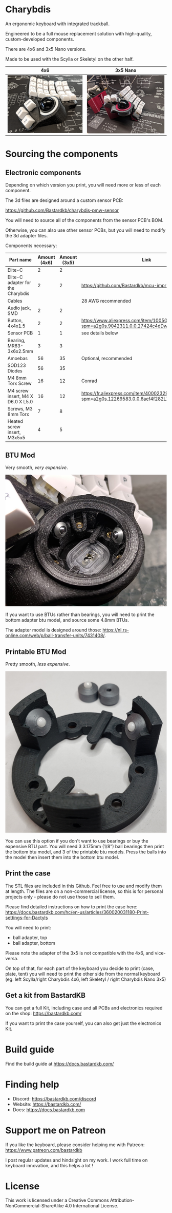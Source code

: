 # Charybdis


An ergonomic keyboard with integrated trackball.

Engineered to be a full mouse replacement solution with high-quality, custom-developed components.

There are 4x6 and 3x5 Nano versions.

Made to be used with the Scylla or Skeletyl on the other half.

| 4x6               | 3x5 Nano           |
| ----------------- | ------------------ |
| ![](pics/1aa.png) | ![](pics/1ab.jpeg) |



# Sourcing the components

## Electronic components

Depending on which version you print, you will need more or less of each component.

The 3d files are designed around a custom sensor PCB:

https://github.com/Bastardkb/charybdis-pmw-sensor

You will need to source all of the components from the sensor PCB's BOM.

Otherwise, you can also use other sensor PCBs, but you will need to modify the 3d adapter files.

Components necessary:

| Part name                         | Amount (4x6) | Amount (3x5) | Link                                                                                       |
| --------------------------------- | ------------ | ------------ | ------------------------------------------------------------------------------------------ |
| Elite-C                           | 2            | 2            |                                                                                            |
| Elite-C adapter for the Charybdis | 2            | 2            | https://github.com/Bastardkb/mcu-imprint-charybdis                                         |
| Cables                            |              |              | 28 AWG recommended                                                                         |
| Audio jack, SMD                   | 2            | 2            |                                                                                            |
| Button, 4x4x1.5                   | 2            | 2            | https://www.aliexpress.com/item/1005001304569553.html?spm=a2g0s.9042311.0.0.27424c4dDwgcp7 |
| Sensor PCB                        | 1            | 1            | see details below                                                                          |
| Bearing, MR63-3x6x2.5mm           | 3            | 3            |                                                                                            |
| Amoebas                           | 56           | 35           | Optional, recommended                                                                      |
| SOD123 Diodes                     | 56           | 35           |                                                                                            |
| M4 8mm Torx Screw                 | 16           | 12           | Conrad                                                                                     |
| M4 screw insert, M4 X D6.0 X L5.0 | 16           | 12           | https://fr.aliexpress.com/item/4000232925592.html?spm=a2g0s.12269583.0.0.6aef4f282LZO4v    |
| Screws, M3 8mm Torx               | 7            | 8            |                                                                                            |
| Heated screw insert, M3x5x5       | 4            | 5            |                                                                                            |

## BTU Mod

Very smooth, *very expensive*.

![](pics/1ac.png)

If you want to use BTUs rather than bearings, you will need to print the bottom adapter btu model, and source some 4.8mm BTUs.

The adapter model is designed around those: https://nl.rs-online.com/web/p/ball-transfer-units/7431408/.

## Printable BTU Mod

Pretty smooth, *less expensive*.

![](pics/1ad.jpeg)

You can use this option if you don't want to use bearings or buy the expensive BTU part. You will need 3 3.175mm (1/8") ball bearings then print the bottom btu model, and 3 of the printable btu models. Press the balls into the model then insert them into the bottom btu model. 

## Print the case

The STL files are included in this Github.
Feel free to use and modify them at length. The files are on a non-commercial license, so this is for personal projects only - please do not use those to sell them.

Please find detailed instructions on how to print the case here:
https://docs.bastardkb.com/hc/en-us/articles/360020031180-Print-settings-for-Dactyls

You will need to print:

- ball adapter, top
- ball adapter, bottom

Please note the adapter of the 3x5 is not compatible with the 4x6, and vice-versa.

On top of that, for each part of the keyboard you decide to print (case, plate, tent) you will need to print the other side from the normal keyboard (eg. left Scylla/right Charybdis 4x6, left Skeletyl / right Charybdis Nano 3x5)

## Get a kit from BastardKB

You can get a full Kit, including case and all PCBs and electronics required on the shop:
https://bastardkb.com/

If you want to print the case yourself, you can also get just the electronics Kit.

# Build guide

Find the build guide at https://docs.bastardkb.com/

# Finding help

- Discord: https://bastardkb.com/discord
- Website: https://bastardkb.com/
- Docs: https://docs.bastardkb.com

# Support me on Patreon

If you like the keyboard, please consider helping me with Patreon: https://www.patreon.com/bastardkb

I post regular updates and hindsight on my work. I work full time on keyboard innovation, and this helps a lot !

# License 

This work is licensed under a Creative Commons Attribution-NonCommercial-ShareAlike 4.0 International License.
